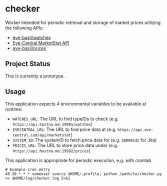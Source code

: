 # checker

Worker intended for periodic retrieval and storage of market prices utilizing the following APIs:
- [eve-basil/watches](https://github.com/eve-basil/watches)
- [Eve-Central MarketStat API](http://dev.eve-central.com/evec-api/start#marketstat)
- [eve-basil/prices](https://github.com/eve-basil/prices)

## Project Status
This is currently a prototype.

## Usage
This application expects 4 environmental variables to be available at runtime:
- `WATCHES_URL`: The URL to find typeIDs to check (e.g. `https://api.hostna.me:19991/watches`)
- `EVECENTRAL_URL`: The URL to find price data at (e.g. `https://api.eve-central.com/api/marketstat`)
- `SYSTEM_ID`: The systemID to fetch price data for (e.g. `30000142` for Jita)
- `PRICES_URL`: The URL to store price data under (e.g. `https://api.hostna.me:19992/prices`)

This application is appropriate for periodic execution, e.g. with crontab

```
# Example cron entry
40 20 * * * someuser source $HOME/.profile; python /path/to/checker.py >> $HOME/log/checker.log 2>&1

```
